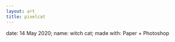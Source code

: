 ```yaml
---
layout: art
title: pixelcat
---
```


date: 14 May 2020;
name: witch cat;
made with: Paper + Photoshop
